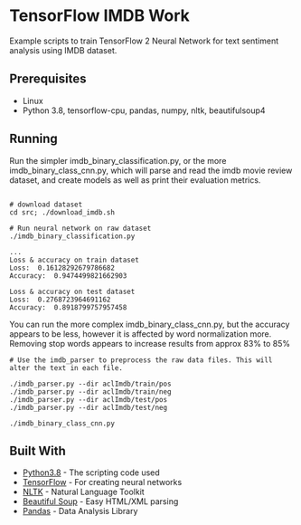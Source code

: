 # TensorFlow IMDB Work

Example scripts to train TensorFlow 2 Neural Network for text sentiment analysis using IMDB dataset.

## Prerequisites

- Linux
- Python 3.8, tensorflow-cpu, pandas, numpy, nltk, beautifulsoup4

## Running

Run the simpler imdb_binary_classification.py, or the more imdb_binary_class_cnn.py, which will parse and read the 
imdb movie review dataset, and create models as well as print their evaluation metrics.

```

# download dataset
cd src; ./download_imdb.sh

# Run neural network on raw dataset
./imdb_binary_classification.py

...
Loss & accuracy on train dataset
Loss:  0.16128292679786682
Accuracy:  0.9474499821662903

Loss & accuracy on test dataset
Loss:  0.2768723964691162
Accuracy:  0.8918799757957458

```

You can run the more complex imdb_binary_class_cnn.py, but the accuracy appears to be less, however it is affected by 
word normalization more. Removing stop words appears to increase results from approx 83% to 85%

```
# Use the imdb_parser to preprocess the raw data files. This will alter the text in each file.

./imdb_parser.py --dir aclImdb/train/pos
./imdb_parser.py --dir aclImdb/train/neg
./imdb_parser.py --dir aclImdb/test/pos
./imdb_parser.py --dir aclImdb/test/neg

./imdb_binary_class_cnn.py

```

## Built With

* [Python3.8](https://www.python.org/) - The scripting code used
* [TensorFlow](https://www.tensorflow.org/) - For creating neural networks
* [NLTK](https://www.nltk.org/) - Natural Language Toolkit
* [Beautiful Soup](https://www.crummy.com/software/BeautifulSoup/bs4/doc/) - Easy HTML/XML parsing
* [Pandas](https://pandas.pydata.org/) - Data Analysis Library

